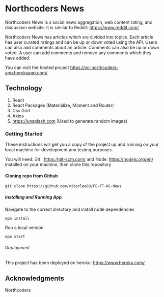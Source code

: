 # Northcoders News

Northcoders News is a social news aggregation, web content rating, and discussion website. It is similar to Reddit: https://www.reddit.com/

Northcoders News has articles which are divided into topics. Each article has user curated ratings and can be up or down voted using the API. Users can also add comments about an article. Comments can also be up or down voted. A user can add comments and remove any comments which they have added.

You can visit the hosted project https://vc-northcoders-app.herokuapp.com/


## Technology

1.  React
2.  React Packages (Materialize, Moment and Router)
3.  Css Grid
4.  Axios
5.  https://unsplash.com (Used to generate random images)


### Getting Started

These instructions will get you a copy of the project up and running on your local machine for development and testing purposes.


You will need: Git : https://git-scm.com/ and Node: https://nodejs.org/en/ installed on your machine, then clone this repository

#### Cloning repo from Github

```
git clone https://github.com/vitorleo80/FE-FT-NC-News
```

##### Installing and Running App

Navigate to the correct directory and install node dependencies

```
npm install

```
Run a local version
```
npm start
```

###### Deployment

This project has been deployed on heroku: https://www.heroku.com/


## Acknowledgments

Northcoders

